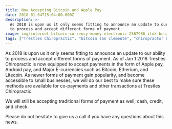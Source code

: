 ```yaml
---
title: Now Accepting Bitcoin and Apple Pay
date: 2018-01-04T15:04:00.000Z
description: >-
  As 2018 is upon us it only seems fitting to announce an update to our ability
  to process and accept different forms of payment.
image: img/internet-bitcoin-currency-money-electronic-2567986_itok-bcnzuku1.jpg
tags: ["Trestles Chiropractic", "bitcoin san clemente", "chiropractor bitcoin", "etherium san clemente", "Litecoin san clemente", "bitcoin cash san clemente", "chiropractor san clemente"]
---
```

As 2018 is upon us it only seems fitting to announce an update to our ability to process and accept different forms of payment. As of Jan 1 2018 Trestles Chiropractic is now equipped to accept payments in the form of Apple pay, Android pay, and Major E-currencies such as Bitcoin, Etherium, and Litecoin. As newer forms of payment gain popularity, and become accessible to small businesses, we will do our best to make sure these methods are available for co-payments and other transactions at Trestles Chiropractic.

We will still be accepting traditional forms of payment as well; cash, credit, and check.

Please do not hesitate to give us a call if you have any questions about this news.